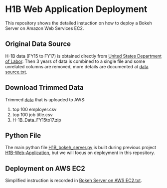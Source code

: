 # H1B Web Application Deployment
This repository shows the detailed instuction on how to deploy a Bokeh Server on Amazon Web Services EC2.


## Original Data Source
H-1B data (FY15 to FY17) is obtained directly from [United States Department of Labor](https://www.foreignlaborcert.doleta.gov/performancedata.cfm). Then 3 years of data is combined to a single file and some unrelated columns are removed, more details are documented at [data source.txt](https://github.com/sxl5507/H1B-Web-Application.git).


## Download Trimmed Data
Trimmed [data](https://github.com/sxl5507/H1B-Web-Application.git) that is uploaded to AWS:
1. top 100 employer.csv
2. top 100 job title.csv
3. H-1B_Data_FY15to17.zip

## Python File
The main python file [H1B_bokeh_server.py]( https://github.com/sxl5507/H1B-Web-Application-Deployment.git) is built during previous project [H1B-Web-Application]( https://github.com/sxl5507/H1B-Web-Application.git), but we will focus on deployment in this repository.

## Deployment on AWS EC2
Simplified instruction is recorded in [Bokeh Server on AWS EC2.txt](https://github.com/sxl5507/H1B-Web-Application-Deployment.git).
